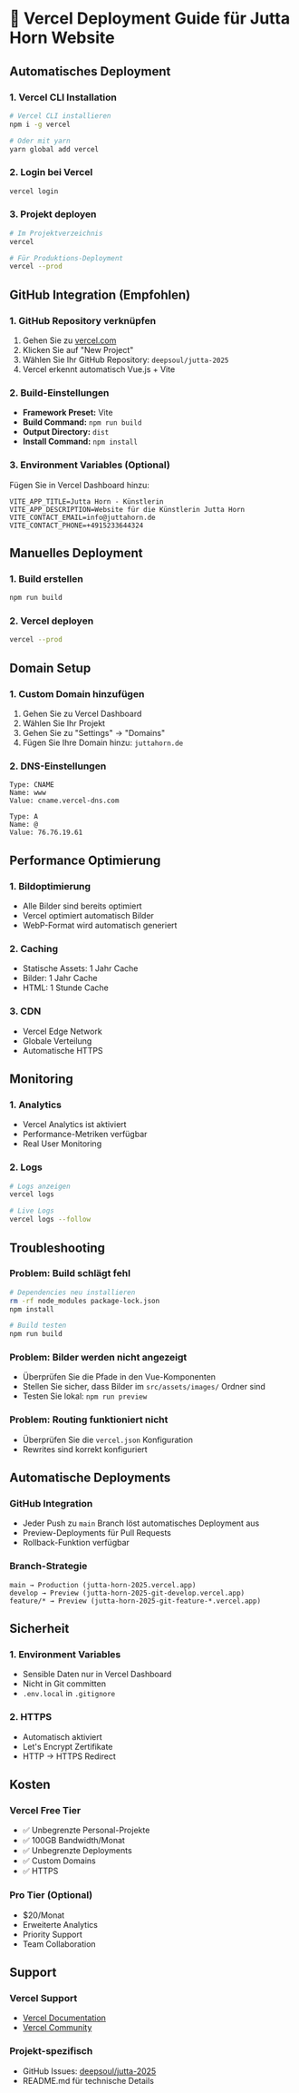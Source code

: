 # 🚀 Vercel Deployment Guide für Jutta Horn Website

## Automatisches Deployment

### 1. Vercel CLI Installation

```bash
# Vercel CLI installieren
npm i -g vercel

# Oder mit yarn
yarn global add vercel
```

### 2. Login bei Vercel

```bash
vercel login
```

### 3. Projekt deployen

```bash
# Im Projektverzeichnis
vercel

# Für Produktions-Deployment
vercel --prod
```

## GitHub Integration (Empfohlen)

### 1. GitHub Repository verknüpfen

1. Gehen Sie zu [vercel.com](https://vercel.com)
2. Klicken Sie auf "New Project"
3. Wählen Sie Ihr GitHub Repository: `deepsoul/jutta-2025`
4. Vercel erkennt automatisch Vue.js + Vite

### 2. Build-Einstellungen

- **Framework Preset:** Vite
- **Build Command:** `npm run build`
- **Output Directory:** `dist`
- **Install Command:** `npm install`

### 3. Environment Variables (Optional)

Fügen Sie in Vercel Dashboard hinzu:

```
VITE_APP_TITLE=Jutta Horn - Künstlerin
VITE_APP_DESCRIPTION=Website für die Künstlerin Jutta Horn
VITE_CONTACT_EMAIL=info@juttahorn.de
VITE_CONTACT_PHONE=+4915233644324
```

## Manuelles Deployment

### 1. Build erstellen

```bash
npm run build
```

### 2. Vercel deployen

```bash
vercel --prod
```

## Domain Setup

### 1. Custom Domain hinzufügen

1. Gehen Sie zu Vercel Dashboard
2. Wählen Sie Ihr Projekt
3. Gehen Sie zu "Settings" → "Domains"
4. Fügen Sie Ihre Domain hinzu: `juttahorn.de`

### 2. DNS-Einstellungen

```
Type: CNAME
Name: www
Value: cname.vercel-dns.com

Type: A
Name: @
Value: 76.76.19.61
```

## Performance Optimierung

### 1. Bildoptimierung

- Alle Bilder sind bereits optimiert
- Vercel optimiert automatisch Bilder
- WebP-Format wird automatisch generiert

### 2. Caching

- Statische Assets: 1 Jahr Cache
- Bilder: 1 Jahr Cache
- HTML: 1 Stunde Cache

### 3. CDN

- Vercel Edge Network
- Globale Verteilung
- Automatische HTTPS

## Monitoring

### 1. Analytics

- Vercel Analytics ist aktiviert
- Performance-Metriken verfügbar
- Real User Monitoring

### 2. Logs

```bash
# Logs anzeigen
vercel logs

# Live Logs
vercel logs --follow
```

## Troubleshooting

### Problem: Build schlägt fehl

```bash
# Dependencies neu installieren
rm -rf node_modules package-lock.json
npm install

# Build testen
npm run build
```

### Problem: Bilder werden nicht angezeigt

- Überprüfen Sie die Pfade in den Vue-Komponenten
- Stellen Sie sicher, dass Bilder im `src/assets/images/` Ordner sind
- Testen Sie lokal: `npm run preview`

### Problem: Routing funktioniert nicht

- Überprüfen Sie die `vercel.json` Konfiguration
- Rewrites sind korrekt konfiguriert

## Automatische Deployments

### GitHub Integration

- Jeder Push zu `main` Branch löst automatisches Deployment aus
- Preview-Deployments für Pull Requests
- Rollback-Funktion verfügbar

### Branch-Strategie

```
main → Production (jutta-horn-2025.vercel.app)
develop → Preview (jutta-horn-2025-git-develop.vercel.app)
feature/* → Preview (jutta-horn-2025-git-feature-*.vercel.app)
```

## Sicherheit

### 1. Environment Variables

- Sensible Daten nur in Vercel Dashboard
- Nicht in Git committen
- `.env.local` in `.gitignore`

### 2. HTTPS

- Automatisch aktiviert
- Let's Encrypt Zertifikate
- HTTP → HTTPS Redirect

## Kosten

### Vercel Free Tier

- ✅ Unbegrenzte Personal-Projekte
- ✅ 100GB Bandwidth/Monat
- ✅ Unbegrenzte Deployments
- ✅ Custom Domains
- ✅ HTTPS

### Pro Tier (Optional)

- $20/Monat
- Erweiterte Analytics
- Priority Support
- Team Collaboration

## Support

### Vercel Support

- [Vercel Documentation](https://vercel.com/docs)
- [Vercel Community](https://github.com/vercel/vercel/discussions)

### Projekt-spezifisch

- GitHub Issues: [deepsoul/jutta-2025](https://github.com/deepsoul/jutta-2025)
- README.md für technische Details
